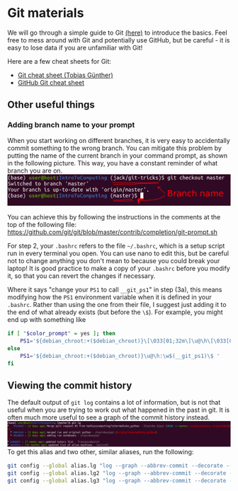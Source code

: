 # Git materials
We will go through a simple guide to Git [(here)](https://rogerdudler.github.io/git-guide/) to introduce the basics. Feel free to mess around with Git and potentially use GitHub, but be careful - it is easy to lose data if you are unfamiliar with Git!

Here are a few cheat sheets for Git:

- [Git cheat sheet (Tobias Günther)](https://www.git-tower.com/blog/git-cheat-sheet/)
- [GitHub Git cheat sheet](https://github.github.com/training-kit/downloads/github-git-cheat-sheet.pdf)

## Other useful things
### Adding branch name to your prompt
When you start working on different branches, it is very easy to accidentally commit something to the wrong branch. You can mitigate this problem by putting the name of the current branch in your command prompt, as shown in the following picture. This way, you have a constant reminder of what branch you are on.
![Example of branch name in command prompt](img/prompt-example.png)

You can achieve this by following the instructions in the comments at the top of the following file:
https://github.com/git/git/blob/master/contrib/completion/git-prompt.sh

For step 2, your `.bashrc` refers to the file `~/.bashrc`, which is a setup script run in every terminal you open. You can use nano to edit this, but be careful not to change anything you don't mean to because you could break your laptop! It is good practice to make a copy of your `.bashrc` before you modify it, so that you can revert the changes if necessary.

Where it says "change your `PS1` to call `__git_ps1`" in step (3a), this means modifying how the `PS1` environment variable when it is defined in your `.bashrc`. Rather than using the one from their file, I suggest just adding it to the end of what already exists (but before the `\$`). For example, you might end up with something like
```bash
if [ "$color_prompt" = yes ]; then
    PS1='${debian_chroot:+($debian_chroot)}\[\033[01;32m\]\u@\h\[\033[00m\]:\[\033[01;34m\]\w\[\033[00m\]$(__git_ps1)\$ '
else
    PS1='${debian_chroot:+($debian_chroot)}\u@\h:\w$(__git_ps1)\$ '
fi
```

## Viewing the commit history
The default output of `git log` contains a lot of information, but is not that useful when you are trying to work out what happened in the past in git. It is often much more useful to see a graph of the commit history instead.
![Example output from git lg](img/git-lg-example.png)
To get this alias and two other, similar aliases, run the following:
```bash
git config --global alias.lg "log --graph --abbrev-commit --decorate --format=format:'%C(bold blue)%h%C(reset) - %C(bold green)(%ar)%C(reset) %C(white)%s%C(reset) %C(dim white)- %an%C(reset)%C(auto)%d%C(reset)'"
git config --global alias.lg2 "log --graph --abbrev-commit --decorate --format=format:'%C(bold blue)%h%C(reset) - %C(bold cyan)%aD%C(reset) %C(bold green)(%ar)%C(reset)%C(auto)%d%C(reset)%n          %C(white)%s%C(reset) %C(dim white)- %an%C(reset)'"
git config --global alias.lg3 "log --graph --abbrev-commit --decorate --format=format:'%C(bold blue)%h%C(reset) - %C(bold cyan)%aD%C(reset) %C(bold green)(%ar)%C(reset) %C(bold cyan)(committed: %cD)%C(reset) %C(auto)%d%C(reset)%n          %C(white)%s%C(reset)%n          %C(dim white)- %an <%ae> %C(reset) %C(dim white)(committer: %cn <%ce>)%C(reset)'"
```

